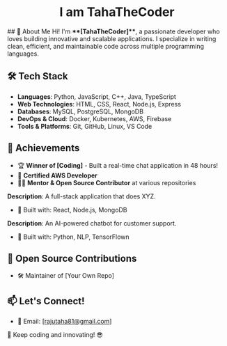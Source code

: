 <h1><center><b>I am  TahaTheCoder</b></center></h1>
## 🚀 About Me
Hi! I'm <b>**[TahaTheCoder]**</b>, a passionate developer who loves building innovative and scalable applications. I specialize in writing clean, efficient, and maintainable code across multiple programming languages.

## 🛠️ Tech Stack
- **Languages**: Python, JavaScript, C++, Java, TypeScript
- **Web Technologies**: HTML, CSS, React, Node.js, Express
- **Databases**: MySQL, PostgreSQL, MongoDB
- **DevOps & Cloud**: Docker, Kubernetes, AWS, Firebase
- **Tools & Platforms**: Git, GitHub, Linux, VS Code

## 🌟 Achievements
- 🏆 **Winner of [Coding]** - Built a real-time chat application in 48 hours!
- 📜 **Certified AWS Developer**
- 👨‍🏫 **Mentor & Open Source Contributor** at various repositories

**Description**: A full-stack application that does XYZ.
- 🚀 Built with: React, Node.js, MongoDB

**Description**: An AI-powered chatbot for customer support.
- 🤖 Built with: Python, NLP, TensorFlown

## 🤝 Open Source Contributions
- 🛠️ Maintainer of [Your Own Repo]

## 📫 Let's Connect!
- 📧 Email: [rajutaha81@gmail.com]

🚀 Keep coding and innovating! 😎
